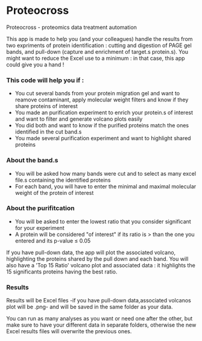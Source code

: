 # Proteocross
Proteocross - proteomics data treatment automation

This app is made to help you (and your colleagues) handle the results from two expriments of protein identification : cutting and digestion of PAGE gel bands, and pull-down (capture and enrichment of target.s protein.s). You might want to reduce the Excel use to a minimum : in that case, this app could give you a hand !

### This code will help you if :
- You cut several bands from your protein migration gel and want to reamove contaminant, apply molecular weight filters and know if they share proteins of interest
- You made an purification experiment to enrich your protein.s of interest and want to filter and generate volcano plots easily 
- You did both and want to know if the purified proteins match the ones identified in the cut band.s
- You made several purification experiment and want to highlight shared proteins

### About the band.s
- You will be asked how many bands were cut and to select as many excel file.s containing the identified proteins
- For each band, you will have to enter the minimal and maximal molecular weight of the protein of interest

### About the purifitcation
- You will be asked to enter the lowest ratio that you consider significant for your experiment
- A protein will be considered "of interest" if its ratio is > than the one you entered and its p-value ≤ 0.05

If you have pull-down data, the app will plot the associated volcano, highlighting the proteins shared by the pull down and each band. You will also have a 'Top 15 Ratio' volcano plot and associated data : it highlights the 15 significants proteins having the best ratio.

### Results
Results will be Excel files -if you have pull-down data,associated volcanos plot will be .png- and will be saved in the same folder as your data.

You can run as many analyses as you want or need one after the other, but make sure to have your different data in separate folders, otherwise the new Excel results files will overwrite the previous ones.
